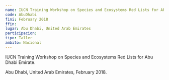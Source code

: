 ```yaml
---
name: IUCN Training Workshop on Species and Ecosystems Red Lists for Abu Dhabi Emirate
code: AbuDhabi
fini: February 2018
ffin:
lugar: Abu Dhabi, United Arab Emirates
participacion:
tipo: Taller
ambito: Nacional
---
```


IUCN Training Workshop on Species and Ecosystems Red Lists for Abu Dhabi Emirate.

Abu Dhabi, United Arab Emirates, February 2018.
